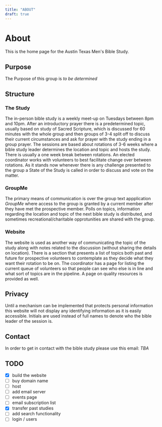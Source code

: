 ```yaml
---
title: "ABOUT"
draft: true
---
```


# About

This is the home page for the Austin Texas Men's Bible Study.

## Purpose

The Purpose of this group is *to be determined*

## Structure

### The Study

The in-person bible study is a weekly meet-up on Tuesdays between 8pm and 10pm. After an introductory prayer there is a predetermined topic, usually based on study of Sacred Scripture, which is discussed for 60 minutes with the whole group and then groups of 3-4 split off to discuss their current circumstances and ask for prayer with the study ending in a group prayer. The sessions are based about rotations of 3-6 weeks where a bible study leader determines the location and topic and hosts the study. There is usually a one week break between rotations. An elected coordinator works with volunteers to best facilitate change over between rotations. As it stands now whenever there is any challenge presented to the group a State of the Study is called in order to discuss and vote on the matter.

### GroupMe

The primary means of communication is over the group text appplication *GroupMe* where access to the group is granted by a current member after they have met the prospective member. Polls on topics, information regarding the location and topic of the next bible study is distributed, and sometimes recreational/charitable opprotunities are shared with the group.

### Website

The website is used as another way of communicating the topic of the study along with notes related to the discussion (without sharing the details on location). There is a section that presents a list of topics both past and future for prospective volunteers to contemplate as they decide what they want their rotation to be on. The coordinator has a page for listing the current queue of volunteers so that people can see who else is in line and what sort of topics are in the pipeline. A page on quality resources is provided as well.

## Privacy

Until a mechanism can be implemented that protects personal information this website will not display any identifying information as it is easily accessible. Initials are used instead of full names to denote who the bible leader of the session is.

## Contact

In order to get in contact with the bible study please use this email: *TBA*

## TODO
- [X] build the website
- [ ] buy domain name
- [ ] host
- [ ] add email server
- [ ] events page 
- [ ] email subscription list
- [X] transfer past studies 
- [ ] add search functionality
- [ ] login / users
